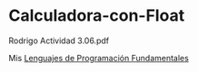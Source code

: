 # Calculadora-con-Float
Rodrigo Actividad 3.06.pdf

Mis [Lenguajes de Programación Fundamentales](http://127.0.0.1:5500/Calculadora%20con%20Float.html)
